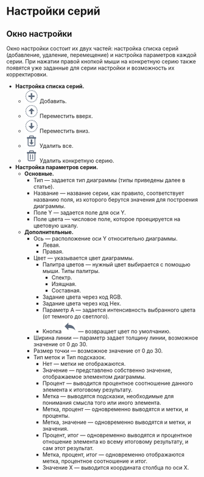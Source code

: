 # Настройки серий

## Окно настройки

Окно настройки состоит их двух частей: настройка списка серий (добавление, удаление, перемещение) и настройка параметров каждой серии. При нажатии правой кнопкой мыши на конкретную серию также появятся уже заданные для серии настройки и возможность их корректировки.

* **Настройка списка серий.**
  * ![](../../images/icons/toolbar-controls_18x18/toolbar-controls_18x18_plus_default.svg) Добавить.
  * ![](../../images/icons/toolbar-controls_18x18/toolbar-controls_18x18_moveup_default.svg) Переместить вверх.
  * ![](../../images/icons/toolbar-controls_18x18/toolbar-controls_18x18_movedown_default.svg) Переместить вниз.
  * ![](../../images/icons/toolbar-controls_18x18/toolbar-controls_18x18_delete-all_default.svg) Удалить все.
  * ![](../../images/icons/toolbar-controls_18x18/toolbar-controls_18x18_delete_default.svg) Удалить конкретную серию.
* **Настройка параметров серии.**
  * **Основные.**
    * Тип — задается тип диаграммы (типы приведены далее в статье).
    * Название — название серии, как правило, соответствует названию поля, из которого берутся значения для построения диаграммы.
    * Поле Y — задается поле для оси Y.
    * Поле цвета — числовое поле, которое проецируется на цветовую шкалу.
  * **Дополнительные.**
    * Ось — расположение оси Y относительно диаграммы.
      * Левая.
      * Правая.
    * Цвет — указывается цвет диаграммы.
      * Палитра цветов — нужный цвет выбирается с помощью мыши. Типы палитры.
        * Спектр.
        * Изящная.
        * Составная.
      * Задание цвета через код RGB.
      * Задание цвета через код Hex.
      * Параметр A — задается интенсивность выбранного цвета (от темного до светлого).
      * Кнопка ![](../../images/icons/toolbar-controls_18x18/toolbar-controls_18x18_undo_default.svg) — возвращает цвет по умолчанию.
    * Ширина линии — параметр задает толщину линии, возможное значение от 0 до 30.
    * Размер точки — возможное значение от 0 до 30.
    * Тип меток и Тип подсказок.
      * Нет — метки не отображаются.
      * Значение — представлено собственно значение, отображаемое элементом диаграммы.
      * Процент — выводится процентное соотношение данного элемента к итоговому результату.
      * Метка — выводятся подсказки, необходимые для понимания смысла того или иного элемента.
      * Метка, процент — одновременно выводятся и метки, и проценты.
      * Метка, значение — одновременно выводятся и метки, и значения.
      * Процент, итог — одновременно выводятся и процентное отношение элемента ко всему итоговому результату, и сам этот результат.
      * Метка, процент, итог — одновременно отображаются метка, процентное соотношение и итог.
      * Значение X — выводится координата столбца по оси X.
